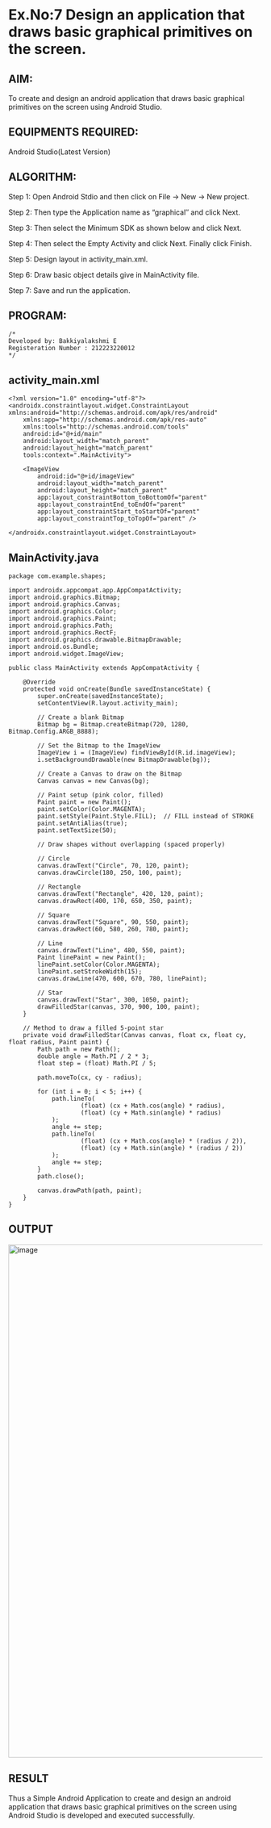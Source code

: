 
# Ex.No:7 Design an application that draws basic graphical primitives on the screen.


## AIM:

To create and design an android application that draws basic graphical primitives on the screen using Android Studio.

## EQUIPMENTS REQUIRED:

Android Studio(Latest Version)

## ALGORITHM:

Step 1: Open Android Stdio and then click on File -> New -> New project.

Step 2: Then type the Application name as “graphical″ and click Next. 

Step 3: Then select the Minimum SDK as shown below and click Next.

Step 4: Then select the Empty Activity and click Next. Finally click Finish.

Step 5: Design layout in activity_main.xml.

Step 6: Draw basic object details give in MainActivity file.

Step 7: Save and run the application.

## PROGRAM:
```
/*
Developed by: Bakkiyalakshmi E
Registeration Number : 212223220012
*/
```
## activity_main.xml
```
<?xml version="1.0" encoding="utf-8"?>
<androidx.constraintlayout.widget.ConstraintLayout xmlns:android="http://schemas.android.com/apk/res/android"
    xmlns:app="http://schemas.android.com/apk/res-auto"
    xmlns:tools="http://schemas.android.com/tools"
    android:id="@+id/main"
    android:layout_width="match_parent"
    android:layout_height="match_parent"
    tools:context=".MainActivity">

    <ImageView
        android:id="@+id/imageView"
        android:layout_width="match_parent"
        android:layout_height="match_parent"
        app:layout_constraintBottom_toBottomOf="parent"
        app:layout_constraintEnd_toEndOf="parent"
        app:layout_constraintStart_toStartOf="parent"
        app:layout_constraintTop_toTopOf="parent" />

</androidx.constraintlayout.widget.ConstraintLayout>

```
## MainActivity.java
```
package com.example.shapes;

import androidx.appcompat.app.AppCompatActivity;
import android.graphics.Bitmap;
import android.graphics.Canvas;
import android.graphics.Color;
import android.graphics.Paint;
import android.graphics.Path;
import android.graphics.RectF;
import android.graphics.drawable.BitmapDrawable;
import android.os.Bundle;
import android.widget.ImageView;

public class MainActivity extends AppCompatActivity {

    @Override
    protected void onCreate(Bundle savedInstanceState) {
        super.onCreate(savedInstanceState);
        setContentView(R.layout.activity_main);

        // Create a blank Bitmap
        Bitmap bg = Bitmap.createBitmap(720, 1280, Bitmap.Config.ARGB_8888);

        // Set the Bitmap to the ImageView
        ImageView i = (ImageView) findViewById(R.id.imageView);
        i.setBackgroundDrawable(new BitmapDrawable(bg));

        // Create a Canvas to draw on the Bitmap
        Canvas canvas = new Canvas(bg);

        // Paint setup (pink color, filled)
        Paint paint = new Paint();
        paint.setColor(Color.MAGENTA);
        paint.setStyle(Paint.Style.FILL);  // FILL instead of STROKE
        paint.setAntiAlias(true);
        paint.setTextSize(50);

        // Draw shapes without overlapping (spaced properly)

        // Circle
        canvas.drawText("Circle", 70, 120, paint);
        canvas.drawCircle(180, 250, 100, paint);

        // Rectangle
        canvas.drawText("Rectangle", 420, 120, paint);
        canvas.drawRect(400, 170, 650, 350, paint);

        // Square
        canvas.drawText("Square", 90, 550, paint);
        canvas.drawRect(60, 580, 260, 780, paint);

        // Line
        canvas.drawText("Line", 480, 550, paint);
        Paint linePaint = new Paint();
        linePaint.setColor(Color.MAGENTA);
        linePaint.setStrokeWidth(15);
        canvas.drawLine(470, 600, 670, 780, linePaint);

        // Star
        canvas.drawText("Star", 300, 1050, paint);
        drawFilledStar(canvas, 370, 900, 100, paint);
    }

    // Method to draw a filled 5-point star
    private void drawFilledStar(Canvas canvas, float cx, float cy, float radius, Paint paint) {
        Path path = new Path();
        double angle = Math.PI / 2 * 3;
        float step = (float) Math.PI / 5;

        path.moveTo(cx, cy - radius);

        for (int i = 0; i < 5; i++) {
            path.lineTo(
                    (float) (cx + Math.cos(angle) * radius),
                    (float) (cy + Math.sin(angle) * radius)
            );
            angle += step;
            path.lineTo(
                    (float) (cx + Math.cos(angle) * (radius / 2)),
                    (float) (cy + Math.sin(angle) * (radius / 2))
            );
            angle += step;
        }
        path.close();

        canvas.drawPath(path, paint);
    }
}

```

## OUTPUT

<img width="1918" height="1017" alt="image" src="https://github.com/user-attachments/assets/e22f3774-37c5-4e9e-bc71-16bd255793c5" />



## RESULT
Thus a Simple Android Application to create and design an android application that draws basic graphical primitives on the screen using Android Studio is developed and executed successfully.
